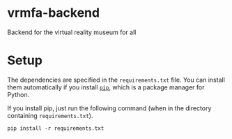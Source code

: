 # vrmfa-backend
Backend for the virtual reality museum for all

# Setup
The dependencies are specified in the `requirements.txt` file. You can install them automatically
if you install [`pip`](https://pip.pypa.io/en/stable/installing.html), which is a package manager for Python.

If you install pip, just run the following command (when in the directory containing `requirements.txt`).

`pip install -r requirements.txt`

